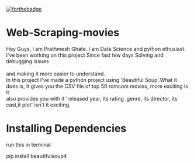 [![forthebadge](https://forthebadge.com/images/badges/made-with-python.svg)](https://forthebadge.com)
# Web-Scraping-movies

Hey Guys, I am Prathmesh Ghate. I am Data Science and python ethusiast. I've been working on this project Since fast few days Solving and debugging issues<br>  
and making it more easier to understand.<br> 
In this project I've made a python project using 'Beautiful Soup'.What it does is, It gives you the CSV file of top 50 romcom movies, more exciting is it<br> 
also provides you with it 'released year, its rating ,genre, its director, its cast,it plot' isn't it exciting.<br> 

# Installing Dependencies
 
 run this in terminal
 
 pip install beautifulsoup4

